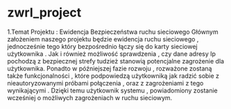 # zwrl_project
1.Temat Projektu :
Ewidencja Bezpieczeństwa ruchu sieciowego
Głównym założeniem naszego projektu będzie ewidencja ruchu sieciowego ,
jednocześnie tego który bezpośrednio łączy się do karty sieciowej użytkownika .
Jak i również możliwość sprawdzenia , czy dane adresy Ip pochodzą z
bezpiecznej strefy tudzież stanowią potencjalne zagrożenie dla użytkownika.
Ponadto w późniejszej fazie rozwoju , rozważone zostaną także funkcjonalności ,
które podpowiedzą użytkowniką jak radzić sobie z nieautoryzowanymi próbami
połączenia , oraz z zagrożeniami z tego wynikającymi .
Dzięki temu użytkownik systemu , powiadomiony zostanie wcześniej o
możliwych zagrożeniach w ruchu sieciowym.
